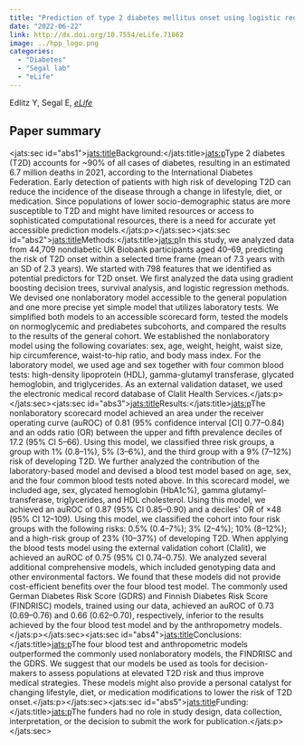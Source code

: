 ```yaml
---
title: "Prediction of type 2 diabetes mellitus onset using logistic regression-based scorecards"
date: "2022-06-22"
link: http://dx.doi.org/10.7554/eLife.71862
image: ../hpp_logo.png
categories:
  - "Diabetes"
  - "Segal lab"
  - "eLife"
---
```


Edlitz Y, Segal E, [*eLife*](http://dx.doi.org/10.7554/eLife.71862)

## Paper summary

<jats:sec id="abs1"><jats:title>Background:</jats:title><jats:p>Type 2 diabetes (T2D) accounts for ~90% of all cases of diabetes, resulting in an estimated 6.7 million deaths in 2021, according to the International Diabetes Federation. Early detection of patients with high risk of developing T2D can reduce the incidence of the disease through a change in lifestyle, diet, or medication. Since populations of lower socio-demographic status are more susceptible to T2D and might have limited resources or access to sophisticated computational resources, there is a need for accurate yet accessible prediction models.</jats:p></jats:sec><jats:sec id="abs2"><jats:title>Methods:</jats:title><jats:p>In this study, we analyzed data from 44,709 nondiabetic UK Biobank participants aged 40–69, predicting the risk of T2D onset within a selected time frame (mean of 7.3 years with an SD of 2.3 years). We started with 798 features that we identified as potential predictors for T2D onset. We first analyzed the data using gradient boosting decision trees, survival analysis, and logistic regression methods. We devised one nonlaboratory model accessible to the general population and one more precise yet simple model that utilizes laboratory tests. We simplified both models to an accessible scorecard form, tested the models on normoglycemic and prediabetes subcohorts, and compared the results to the results of the general cohort. We established the nonlaboratory model using the following covariates: sex, age, weight, height, waist size, hip circumference, waist-to-hip ratio, and body mass index. For the laboratory model, we used age and sex together with four common blood tests: high-density lipoprotein (HDL), gamma-glutamyl transferase, glycated hemoglobin, and triglycerides. As an external validation dataset, we used the electronic medical record database of Clalit Health Services.</jats:p></jats:sec><jats:sec id="abs3"><jats:title>Results:</jats:title><jats:p>The nonlaboratory scorecard model achieved an area under the receiver operating curve (auROC) of 0.81 (95% confidence interval [CI] 0.77–0.84) and an odds ratio (OR) between the upper and fifth prevalence deciles of 17.2 (95% CI 5–66). Using this model, we classified three risk groups, a group with 1% (0.8–1%), 5% (3–6%), and the third group with a 9% (7–12%) risk of developing T2D. We further analyzed the contribution of the laboratory-based model and devised a blood test model based on age, sex, and the four common blood tests noted above. In this scorecard model, we included age, sex, glycated hemoglobin (HbA1c%), gamma glutamyl-transferase, triglycerides, and HDL cholesterol. Using this model, we achieved an auROC of 0.87 (95% CI 0.85–0.90) and a deciles' OR of ×48 (95% CI 12–109). Using this model, we classified the cohort into four risk groups with the following risks: 0.5% (0.4–7%); 3% (2–4%); 10% (8–12%); and a high-risk group of 23% (10–37%) of developing T2D. When applying the blood tests model using the external validation cohort (Clalit), we achieved an auROC of 0.75 (95% CI 0.74–0.75). We analyzed several additional comprehensive models, which included genotyping data and other environmental factors. We found that these models did not provide cost-efficient benefits over the four blood test model. The commonly used German Diabetes Risk Score (GDRS) and Finnish Diabetes Risk Score (FINDRISC) models, trained using our data, achieved an auROC of 0.73 (0.69–0.76) and 0.66 (0.62–0.70), respectively, inferior to the results achieved by the four blood test model and by the anthropometry models.</jats:p></jats:sec><jats:sec id="abs4"><jats:title>Conclusions:</jats:title><jats:p>The four blood test and anthropometric models outperformed the commonly used nonlaboratory models, the FINDRISC and the GDRS. We suggest that our models be used as tools for decision-makers to assess populations at elevated T2D risk and thus improve medical strategies. These models might also provide a personal catalyst for changing lifestyle, diet, or medication modifications to lower the risk of T2D onset.</jats:p></jats:sec><jats:sec id="abs5"><jats:title>Funding:</jats:title><jats:p>The funders had no role in study design, data collection, interpretation, or the decision to submit the work for publication.</jats:p></jats:sec>

